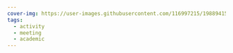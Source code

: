 ```yaml
---
cover-img: https://user-images.githubusercontent.com/116997215/198894156-af8341e6-4b8e-4ac8-a386-70dff5aa41a5.jpg
tags:
  - activity
  - meeting
  - academic
---
```

